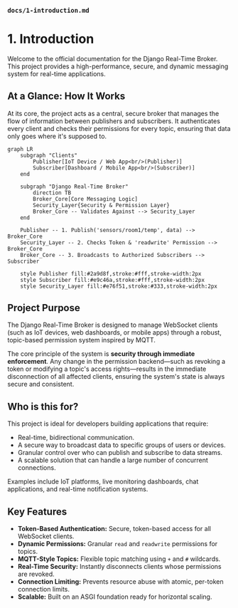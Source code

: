 
### `docs/1-introduction.md`

# 1. Introduction

Welcome to the official documentation for the Django Real-Time Broker. This project provides a high-performance, secure, and dynamic messaging system for real-time applications.

## At a Glance: How It Works

At its core, the project acts as a central, secure broker that manages the flow of information between publishers and subscribers. It authenticates every client and checks their permissions for every topic, ensuring that data only goes where it's supposed to.

```mermaid
graph LR
    subgraph "Clients"
        Publisher[IoT Device / Web App<br/>(Publisher)]
        Subscriber[Dashboard / Mobile App<br/>(Subscriber)]
    end

    subgraph "Django Real-Time Broker"
        direction TB
        Broker_Core[Core Messaging Logic]
        Security_Layer{Security & Permission Layer}
        Broker_Core -- Validates Against --> Security_Layer
    end

    Publisher -- 1. Publish('sensors/room1/temp', data) --> Broker_Core
    Security_Layer -- 2. Checks Token & 'readwrite' Permission --> Broker_Core
    Broker_Core -- 3. Broadcasts to Authorized Subscribers --> Subscriber

    style Publisher fill:#2a9d8f,stroke:#fff,stroke-width:2px
    style Subscriber fill:#e9c46a,stroke:#fff,stroke-width:2px
    style Security_Layer fill:#e76f51,stroke:#333,stroke-width:2px
```

## Project Purpose

The Django Real-Time Broker is designed to manage WebSocket clients (such as IoT devices, web dashboards, or mobile apps) through a robust, topic-based permission system inspired by MQTT.

The core principle of the system is **security through immediate enforcement**. Any change in the permission backend—such as revoking a token or modifying a topic's access rights—results in the immediate disconnection of all affected clients, ensuring the system's state is always secure and consistent.

## Who is this for?

This project is ideal for developers building applications that require:
-   Real-time, bidirectional communication.
-   A secure way to broadcast data to specific groups of users or devices.
-   Granular control over who can publish and subscribe to data streams.
-   A scalable solution that can handle a large number of concurrent connections.

Examples include IoT platforms, live monitoring dashboards, chat applications, and real-time notification systems.

## Key Features

-   **Token-Based Authentication:** Secure, token-based access for all WebSocket clients.
-   **Dynamic Permissions:** Granular `read` and `readwrite` permissions for topics.
-   **MQTT-Style Topics:** Flexible topic matching using `+` and `#` wildcards.
-   **Real-Time Security:** Instantly disconnects clients whose permissions are revoked.
-   **Connection Limiting:** Prevents resource abuse with atomic, per-token connection limits.
-   **Scalable:** Built on an ASGI foundation ready for horizontal scaling.
